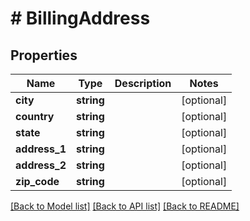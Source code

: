 # # BillingAddress

## Properties

Name | Type | Description | Notes
------------ | ------------- | ------------- | -------------
**city** | **string** |  | [optional]
**country** | **string** |  | [optional]
**state** | **string** |  | [optional]
**address_1** | **string** |  | [optional]
**address_2** | **string** |  | [optional]
**zip_code** | **string** |  | [optional]

[[Back to Model list]](../../README.md#models) [[Back to API list]](../../README.md#endpoints) [[Back to README]](../../README.md)
